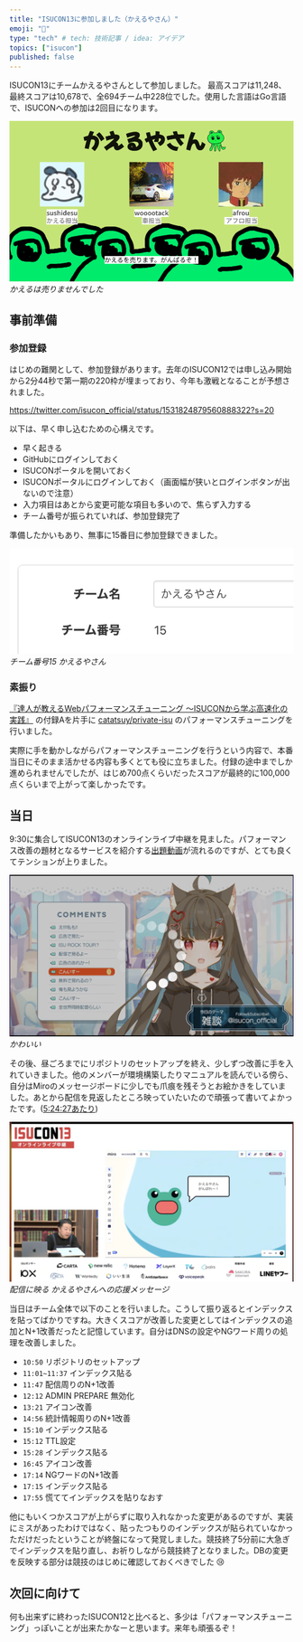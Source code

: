 ```yaml
---
title: "ISUCON13に参加しました（かえるやさん）"
emoji: "🐸"
type: "tech" # tech: 技術記事 / idea: アイデア
topics: ["isucon"]
published: false
---
```


ISUCON13にチームかえるやさんとして参加しました。 最高スコアは11,248、最終スコアは10,678で、全694チーム中228位でした。使用した言語はGo言語で、ISUCONへの参加は2回目になります。

![チーム紹介スライド](/images/isucon13-team-introduction-kaeruyasan.png)
*かえるは売りませんでした*

## 事前準備

### 参加登録

はじめの難関として、参加登録があります。去年のISUCON12では申し込み開始から2分44秒で第一期の220枠が埋まっており、今年も激戦となることが予想されました。

https://twitter.com/isucon_official/status/1531824879560888322?s=20

以下は、早く申し込むための心構えです。

- 早く起きる
- GitHubにログインしておく
- ISUCONポータルを開いておく
- ISUCONポータルにログインしておく（画面幅が狭いとログインボタンが出ないので注意）
- 入力項目はあとから変更可能な項目も多いので、焦らず入力する
- チーム番号が振られていれば、参加登録完了

準備したかいもあり、無事に15番目に参加登録できました。

![チーム情報が記載されている画面のスクリーンショット。チーム番号15 かえるやさん と記載されている](/images/isucon13-team-number-15.png)
*チーム番号15 かえるやさん*

### 素振り

[『達人が教えるWebパフォーマンスチューニング 〜ISUCONから学ぶ高速化の実践』](https://www.amazon.co.jp/dp/4297128462) の付録Aを片手に [catatsuy/private-isu](https://github.com/catatsuy/private-isu) のパフォーマンスチューニングを行いました。

実際に手を動かしながらパフォーマンスチューニングを行うという内容で、本番当日にそのまま活かせる内容も多くとても役に立ちました。付録の途中までしか進められませんでしたが、はじめ700点くらいだったスコアが最終的に100,000点くらいまで上がって楽しかったです。

## 当日

9:30に集合してISUCON13のオンラインライブ中継を見ました。パフォーマンス改善の題材となるサービスを紹介する[出題動画](https://www.youtube.com/watch?v=OOyInZbM85k)が流れるのですが、とても良くてテンションが上りました。

![ISUCON13 出題動画のスクリーンショット](/images/isucon13-introduction.png)
*かわいい*

その後、昼ごろまでにリポジトリのセットアップを終え、少しずつ改善に手を入れていきました。他のメンバーが環境構築したりマニュアルを読んでいる傍ら、自分はMiroのメッセージボードに少しでも爪痕を残そうとお絵かきをしていました。あとから配信を見返したところ映っていたいたので頑張って書いてよかったです。([5:24:27あたり](https://www.youtube.com/live/YJ1_JnuZp0U?si=fAVdi16kWV_XCAa2&t=19467))

![かえるやさんへの応援メッセージ](/images/isucon13-cheer-for-kaeruyasan.png)
*配信に映る かえるやさんへの応援メッセージ*

当日はチーム全体で以下のことを行いました。こうして振り返るとインデックスを貼ってばかりですね。大きくスコアが改善した変更としてはインデックスの追加とN+1改善だったと記憶しています。自分はDNSの設定やNGワード周りの処理を改善しました。

- `10:50` リポジトリのセットアップ
- `11:01~11:37` インデックス貼る
- `11:47` 配信周りのN+1改善
- `12:12` ADMIN PREPARE 無効化
- `13:21` アイコン改善
- `14:56` 統計情報周りのN+1改善
- `15:10` インデックス貼る
- `15:12` TTL設定
- `15:28` インデックス貼る
- `16:45` アイコン改善
- `17:14` NGワードのN+1改善
- `17:15` インデックス貼る
- `17:55` 慌ててインデックスを貼りなおす

他にもいくつかスコアが上がらずに取り入れなかった変更があるのですが、実装にミスがあったわけではなく、貼ったつもりのインデックスが貼られていなかっただけだったということが終盤になって発覚しました。競技終了5分前に大急ぎでインデックスを貼り直し、お祈りしながら競技終了となりました。DBの変更を反映する部分は競技のはじめに確認しておくべきでした 😢

## 次回に向けて

何も出来ずに終わったISUCON12と比べると、多少は「パフォーマンスチューニング」っぽいことが出来たかなーと思います。来年も頑張るぞ！
